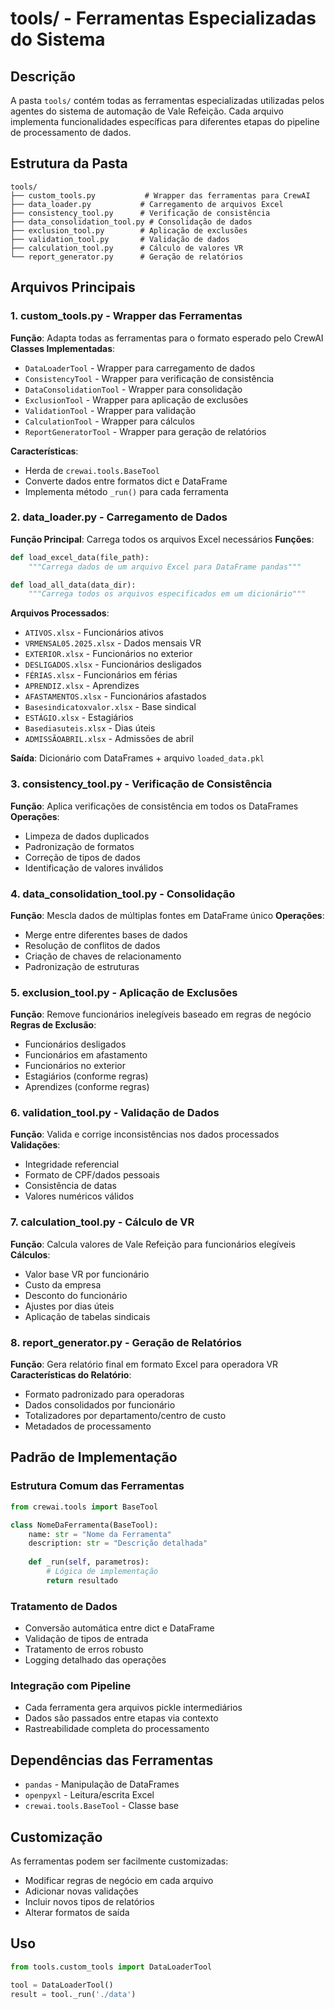# tools/ - Ferramentas Especializadas do Sistema

## Descrição
A pasta `tools/` contém todas as ferramentas especializadas utilizadas pelos agentes do sistema de automação de Vale Refeição. Cada arquivo implementa funcionalidades específicas para diferentes etapas do pipeline de processamento de dados.

## Estrutura da Pasta
```
tools/
├── custom_tools.py           # Wrapper das ferramentas para CrewAI
├── data_loader.py           # Carregamento de arquivos Excel
├── consistency_tool.py      # Verificação de consistência
├── data_consolidation_tool.py # Consolidação de dados
├── exclusion_tool.py        # Aplicação de exclusões
├── validation_tool.py       # Validação de dados
├── calculation_tool.py      # Cálculo de valores VR
└── report_generator.py      # Geração de relatórios
```

## Arquivos Principais

### 1. custom_tools.py - Wrapper das Ferramentas
**Função**: Adapta todas as ferramentas para o formato esperado pelo CrewAI
**Classes Implementadas**:
- `DataLoaderTool` - Wrapper para carregamento de dados
- `ConsistencyTool` - Wrapper para verificação de consistência  
- `DataConsolidationTool` - Wrapper para consolidação
- `ExclusionTool` - Wrapper para aplicação de exclusões
- `ValidationTool` - Wrapper para validação
- `CalculationTool` - Wrapper para cálculos
- `ReportGeneratorTool` - Wrapper para geração de relatórios

**Características**:
- Herda de `crewai.tools.BaseTool`
- Converte dados entre formatos dict e DataFrame
- Implementa método `_run()` para cada ferramenta

### 2. data_loader.py - Carregamento de Dados
**Função Principal**: Carrega todos os arquivos Excel necessários
**Funções**:
```python
def load_excel_data(file_path):
    """Carrega dados de um arquivo Excel para DataFrame pandas"""

def load_all_data(data_dir):
    """Carrega todos os arquivos especificados em um dicionário"""
```

**Arquivos Processados**:
- `ATIVOS.xlsx` - Funcionários ativos
- `VRMENSAL05.2025.xlsx` - Dados mensais VR
- `EXTERIOR.xlsx` - Funcionários no exterior
- `DESLIGADOS.xlsx` - Funcionários desligados
- `FÉRIAS.xlsx` - Funcionários em férias
- `APRENDIZ.xlsx` - Aprendizes
- `AFASTAMENTOS.xlsx` - Funcionários afastados
- `Basesindicatoxvalor.xlsx` - Base sindical
- `ESTÁGIO.xlsx` - Estagiários
- `Basediasuteis.xlsx` - Dias úteis
- `ADMISSÃOABRIL.xlsx` - Admissões de abril

**Saída**: Dicionário com DataFrames + arquivo `loaded_data.pkl`

### 3. consistency_tool.py - Verificação de Consistência
**Função**: Aplica verificações de consistência em todos os DataFrames
**Operações**:
- Limpeza de dados duplicados
- Padronização de formatos
- Correção de tipos de dados
- Identificação de valores inválidos

### 4. data_consolidation_tool.py - Consolidação
**Função**: Mescla dados de múltiplas fontes em DataFrame único
**Operações**:
- Merge entre diferentes bases de dados
- Resolução de conflitos de dados
- Criação de chaves de relacionamento
- Padronização de estruturas

### 5. exclusion_tool.py - Aplicação de Exclusões
**Função**: Remove funcionários inelegíveis baseado em regras de negócio
**Regras de Exclusão**:
- Funcionários desligados
- Funcionários em afastamento
- Funcionários no exterior
- Estagiários (conforme regras)
- Aprendizes (conforme regras)

### 6. validation_tool.py - Validação de Dados
**Função**: Valida e corrige inconsistências nos dados processados
**Validações**:
- Integridade referencial
- Formato de CPF/dados pessoais
- Consistência de datas
- Valores numéricos válidos

### 7. calculation_tool.py - Cálculo de VR
**Função**: Calcula valores de Vale Refeição para funcionários elegíveis
**Cálculos**:
- Valor base VR por funcionário
- Custo da empresa
- Desconto do funcionário
- Ajustes por dias úteis
- Aplicação de tabelas sindicais

### 8. report_generator.py - Geração de Relatórios
**Função**: Gera relatório final em formato Excel para operadora VR
**Características do Relatório**:
- Formato padronizado para operadoras
- Dados consolidados por funcionário
- Totalizadores por departamento/centro de custo
- Metadados de processamento

## Padrão de Implementação

### Estrutura Comum das Ferramentas
```python
from crewai.tools import BaseTool

class NomeDaFerramenta(BaseTool):
    name: str = "Nome da Ferramenta"
    description: str = "Descrição detalhada"
    
    def _run(self, parametros):
        # Lógica de implementação
        return resultado
```

### Tratamento de Dados
- Conversão automática entre dict e DataFrame
- Validação de tipos de entrada
- Tratamento de erros robusto
- Logging detalhado das operações

### Integração com Pipeline
- Cada ferramenta gera arquivos pickle intermediários
- Dados são passados entre etapas via contexto
- Rastreabilidade completa do processamento

## Dependências das Ferramentas
- `pandas` - Manipulação de DataFrames
- `openpyxl` - Leitura/escrita Excel
- `crewai.tools.BaseTool` - Classe base

## Customização
As ferramentas podem ser facilmente customizadas:
- Modificar regras de negócio em cada arquivo
- Adicionar novas validações
- Incluir novos tipos de relatórios
- Alterar formatos de saída

## Uso
```python
from tools.custom_tools import DataLoaderTool

tool = DataLoaderTool()
result = tool._run('./data')
```